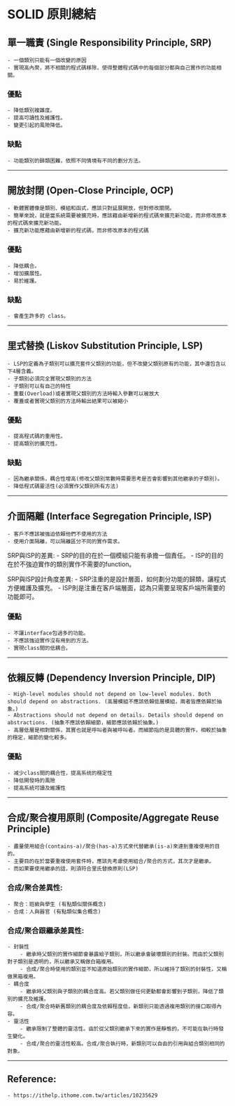 # SOLID 原則總結


## **單一職責 (Single Responsibility Principle, SRP)**
    - 一個類別只能有一個改變的原因
    - 實現高內聚，將不相關的程式碼移除，使得整體程式碼中的每個部分都與自己實作的功能相關。

### 優點
    - 降低類別複雜度。
    - 提高可讀性及維護性。
    - 變更引起的風險降低。

### 缺點
    - 功能類別的歸類困難，依照不同情境有不同的劃分方法。



---
## **開放封閉 (Open-Close Principle, OCP)**
    - 軟體實體像是類別、模組和函式，應該只對延展開放，但對修改關閉。
    - 簡單來說，就是當系統需要被擴充時，應該藉由新增新的程式碼來擴充新功能，而非修改原本的程式碼來擴充新功能。
    - 擴充新功能應藉由新增新的程式碼，而非修改原本的程式碼

### 優點
    - 降低耦合。
    - 增加擴展性。
    - 易於維護。

### 缺點
    - 會產生許多的 class。


---
## **里式替換 (Liskov Substitution Principle, LSP)**
    - LSP的定義為子類別可以擴充套件父類別的功能，但不改變父類別原有的功能，其中還包含以下4層含義。
    - 子類別必須完全實現父類別的方法
    - 子類別可以有自己的特性
    - 重載(Overload)或者實現父類別的方法時輸入參數可以被放大
    - 覆蓋或者實現父類別的方法時輸出結果可以被縮小

### 優點
    - 提高程式碼的重用性。
    - 提高類別的擴充性。

### 缺點
    - 因為繼承關係，耦合性增高(修改父類別常數時需要思考是否會影響到其他繼承的子類別)。
    - 降低程式碼靈活性(必須實作父類別所有方法)
    

    
---
## **介面隔離 (Interface Segregation Principle, ISP)**
    - 客戶不應該被強迫依賴他們不使用的方法
    - 使用介面隔離，可以隔離區分不同的實作需求。

SRP與ISP的差異:
    - SRP的目的在於一個模組只能有承擔一個責任。
    - ISP的目的在於不強迫實作的類別實作不需要的function。

SRP與ISP設計角度差異:
    - SRP注重的是設計層面，如何劃分功能的歸類，讓程式方便維護及擴充。
    - ISP則是注重在客戶端層面，認為只需要呈現客戶端所需要的功能即可。


### 優點
    - 不讓interface包過多的功能。
    - 不應該強迫實作沒有用到的方法。
    - 實現class間的低耦合。

---
## **依賴反轉 (Dependency Inversion Principle, DIP)**
    - High-level modules should not depend on low-level modules. Both should depend on abstractions. (高層模組不應該依賴低層模組，兩者皆應依賴於抽象。)
    - Abstractions should not depend on details. Details should depend on abstractions. (抽象不應該依賴細節，細節應該依賴於抽象。)
    - 高層低層是相對關係，其實也就是呼叫者與被呼叫者。而細節指的是具體的實作，相較於抽象的穩定，細節的變化較多。


### 優點
    - 减少class間的耦合性，提高系统的穩定性
    - 降低開發時的風險
    - 提高系統可讀及維護性


---
## **合成/聚合複用原則 (Composite/Aggregate Reuse Principle)**
    - 盡量使用組合(contains-a)/聚合(has-a)方式來代替繼承(is-a)來達到重複使用的目的。
    - 主要目的在於當要重複使用套件時，應該先考慮使用組合/聚合的方式，其次才是繼承。
    - 而如果要使用繼承的話，則須符合里氏替換原則(LSP)

### 合成/聚合差異性:
    - 聚合：班級與學生 (有點類似關係概念)
    - 合成：人與器官 (有點類似集合概念)


### 合成/聚合跟繼承差異性:
    - 封裝性
        - 繼承時父類別的實作細節會暴露給子類別，所以繼承會破壞類別的封裝。而由於父類別對子類別是透明的，所以繼承又稱做白箱複用。
        - 合成/聚合時使用的類別並不知道原始類別的實作細節，所以維持了類別的封裝性，又稱做黑箱複用。
    - 耦合度
        - 繼承時父類別與子類別的耦合度高。若父類別做任何更動都會影響到子類別，降低了類別的擴充及維護。
        - 合成/聚合時新舊類別的耦合度及依賴程度低，新類別只能透過複用類別的接口取得內容。
    - 靈活性
        - 繼承限制了整體的靈活性。由於從父類別繼承下來的實作是靜態的，不可能在執行時發生變化。
        - 合成/聚合的靈活性較高。合成/聚合執行時，新類別可以自由的引用與組合類別相同的對象。


---
## Reference:
    - https://ithelp.ithome.com.tw/articles/10235629